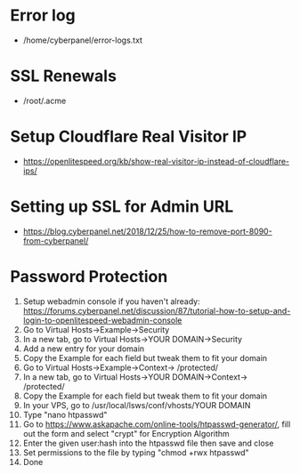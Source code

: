 # Error log
* /home/cyberpanel/error-logs.txt

# SSL Renewals
* /root/.acme

# Setup Cloudflare Real Visitor IP
* https://openlitespeed.org/kb/show-real-visitor-ip-instead-of-cloudflare-ips/

# Setting up SSL for Admin URL
* https://blog.cyberpanel.net/2018/12/25/how-to-remove-port-8090-from-cyberpanel/

# Password Protection
1. Setup webadmin console if you haven't already: https://forums.cyberpanel.net/discussion/87/tutorial-how-to-setup-and-login-to-openlitespeed-webadmin-console
2. Go to Virtual Hosts->Example->Security
3. In a new tab, go to Virtual Hosts->YOUR DOMAIN->Security
4. Add a new entry for your domain
5. Copy the Example for each field but tweak them to fit your domain
6. Go to Virtual Hosts->Example->Context-> /protected/
7. In a new tab, go to Virtual Hosts->YOUR DOMAIN->Context-> /protected/
8. Copy the Example for each field but tweak them to fit your domain
9. In your VPS, go to /usr/local/lsws/conf/vhosts/YOUR DOMAIN
10. Type "nano htpasswd"
11. Go to https://www.askapache.com/online-tools/htpasswd-generator/, fill out the form and select "crypt" for Encryption Algorithm
12. Enter the given user:hash into the htpasswd file then save and close
13. Set permissions to the file by typing "chmod +rwx htpasswd"
14. Done